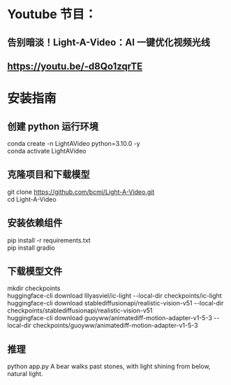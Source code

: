# Youtube 节目：
## 告别暗淡！Light-A-Video：AI 一键优化视频光线
## https://youtu.be/-d8Qo1zqrTE

# 安装指南

## 创建 python 运行环境 
conda create -n LightAVideo python=3.10.0 -y  
conda activate LightAVideo  

## 克隆项目和下载模型
git clone https://github.com/bcmi/Light-A-Video.git  
cd Light-A-Video  

## 安装依赖组件
pip install -r requirements.txt  
pip install gradio  


## 下载模型文件
mkdir checkpoints  
huggingface-cli download lllyasviel/ic-light --local-dir checkpoints/ic-light  
huggingface-cli download stablediffusionapi/realistic-vision-v51 --local-dir checkpoints/stablediffusionapi/realistic-vision-v51  
huggingface-cli download guoyww/animatediff-motion-adapter-v1-5-3 --local-dir checkpoints/guoyww/animatediff-motion-adapter-v1-5-3  

## 推理
python app.py
A bear walks past stones, with light shining from below, natural light.  








